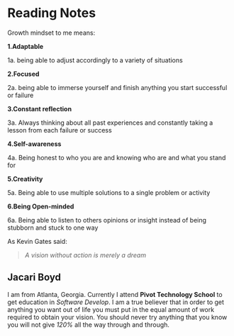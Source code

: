 # Reading Notes

Growth mindset to me means:

**1.Adaptable**

  1a. being able to adjust accordingly to a variety of situations

**2.Focused**

2a. being able to immerse yourself and finish anything you start successful or failure 

**3.Constant reflection**

3a. Always thinking about all past experiences and constantly taking a lesson from each failure or success 

**4.Self-awareness**

4a. Being honest to who you are and knowing who are and what you stand for

**5.Creativity**

5a. Being able to use multiple solutions to a single problem or activity 

**6.Being Open-minded**

6a. Being able to listen to others opinions or insight instead of being stubborn and stuck to one way

As Kevin Gates said: 
>_A vision without action 
>is merely a dream_
 ## Jacari Boyd 
 I am from Atlanta, Georgia. Currently I attend __Pivot Technology School__ to get education in _Software Develop_. I am a true believer that in order to get anything you want out of life you must put in the equal amount of work required to obtain your vision. You should never try anything that you know you will not give _120%_ all the way through and through.
